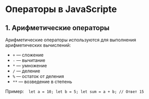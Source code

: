 # Операторы в JavaScripte


## 1. Арифметические операторы

Арифметические операторы используются для выполнения арифметических вычислений:
- `+` — сложение
- `-` — вычитание
- `*` — умножение
- `/` — деление
- `%` — остаток от деления
- `**` — возведение в степень

Пример:
` ` `
let a = 10;
let b = 5;
let sum = a + b; // Ответ 15
` ` `